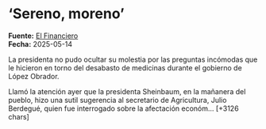 # ‘Sereno, moreno’

**Fuente:** [El Financiero](https://www.elfinanciero.com.mx/opinion/confidencial/2025/05/14/sereno-moreno/)  
**Fecha:** 2025-05-14

La presidenta no pudo ocultar su molestia por las preguntas incómodas que le hicieron en torno del desabasto de medicinas durante el gobierno de López Obrador.

Llamó la atención ayer que la presidenta Sheinbaum, en la mañanera del pueblo, hizo una sutil sugerencia al secretario de Agricultura, Julio Berdegué, quien fue interrogado sobre la afectación económ… [+3126 chars]
